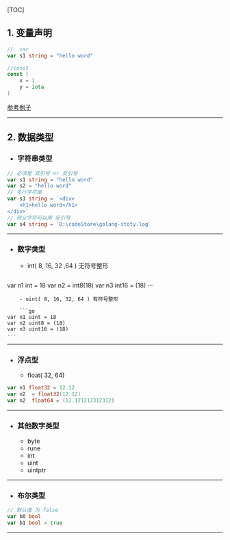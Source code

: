 [TOC]

## 1. 变量声明
```go
//  var 
var s1 string = "hello word"

//const 
const (
	x = 1
	y = iota
)
```
[参考例子](./01-variable.go "例子")

------------


## 2. 数据类型
   -  ### 字符串类型
```go
// 必须是 双引号 or 反引号 
var s1 string = "hello word"
var s2 = "hello word"
// 多行字符串
var s3 string = `<div>
	<h1>hello word</h1>
</div>`
// 转义字符可以用 反引号
var s4 string = `D:\codeStore\golang-stoty.log`
```

------------


- ### 数字类型
	-  int( 8, 16, 32 ,64 ) 无符号整形

	```go
var n1 int = 18
var n2 = int8(18)
var n3 int16 = (18)
···
```
	- uint( 8, 16, 32, 64 ) 有符号整形

	```go
var n1 uint = 18
var n2 uint8 = (18)
var n3 uint16 = (18)
···
```
------------


- ### 浮点型
	- float( 32, 64)
```go
var n1 float32 = 12.12
var n2  = float32(12.12)
var n2  float64 = (12.121212312312)
```

------------


- ### 其他数字类型
	- byte
	- rune
	- int
	- uint
	- uintptr

------------


- ###  布尔类型
```go
// 默认值 为 false
var b0 bool
var b1 bool = true
```

------------



